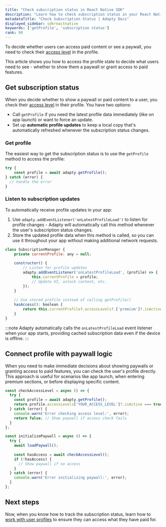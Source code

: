 ```yaml
---
title: "Check subscription status in React Native SDK"
description: "Learn how to check subscription status in your React Native app with Adapty."
metadataTitle: "Check Subscription Status | Adapty Docs"
displayed_sidebar: sdkreactnative
keywords: ['getProfile', 'subscription status']
rank: 90
---
```


To decide whether users can access paid content or see a paywall, you need to check their [access level](access-level.md) in the profile.

This article shows you how to access the profile state to decide what users need to see - whether to show them a paywall or grant access to paid features.

## Get subscription status

When you decide whether to show a paywall or paid content to a user, you check their [access level](access-level.md) in their profile. You have two options:

- Call `getProfile` if you need the latest profile data immediately (like on app launch) or want to force an update.
- Set up **automatic profile updates** to keep a local copy that's automatically refreshed whenever the subscription status changes.

### Get profile

The easiest way to get the subscription status is to use the `getProfile` method to access the profile:

```typescript showLineNumbers
try {
    const profile = await adapty.getProfile();
} catch (error) {
  // handle the error
}
```

### Listen to subscription updates

To automatically receive profile updates in your app:

1. Use `adapty.addEventListener('onLatestProfileLoad')` to listen for profile changes - Adapty will automatically call this method whenever the user's subscription status changes.
2. Store the updated profile data when this method is called, so you can use it throughout your app without making additional network requests.

```javascript
class SubscriptionManager {
    private currentProfile: any = null;
    
    constructor() {
        // Listen for profile updates
        adapty.addEventListener('onLatestProfileLoad', (profile) => {
            this.currentProfile = profile;
            // Update UI, unlock content, etc.
        });
    }
    
    // Use stored profile instead of calling getProfile()
    hasAccess(): boolean {
        return this.currentProfile?.accessLevels?.['premium']?.isActive ?? false;
    }
}
```

:::note
Adapty automatically calls the `onLatestProfileLoad` event listener when your app starts, providing cached subscription data even if the device is offline.
:::

## Connect profile with paywall logic

When you need to make immediate decisions about showing paywalls or granting access to paid features, you can check the user's profile directly. This approach is useful for scenarios like app launch, when entering premium sections, or before displaying specific content.

```javascript
const checkAccessLevel = async () => {
  try {
    const profile = await adapty.getProfile();
    return profile.accessLevels['YOUR_ACCESS_LEVEL']?.isActive === true;
  } catch (error) {
    console.warn('Error checking access level:', error);
    return false; // Show paywall if access check fails
  }
};

const initializePaywall = async () => {
  try {
    await loadPaywall();
    
    const hasAccess = await checkAccessLevel();
    if (!hasAccess) {
      // Show paywall if no access
    }
  } catch (error) {
    console.warn('Error initializing paywall:', error);
  }
};
``` 

## Next steps

Now, when you know how to track the subscription status, learn how to [work with user profiles](react-native-quickstart-identify.md) to ensure they can access what they have paid for.